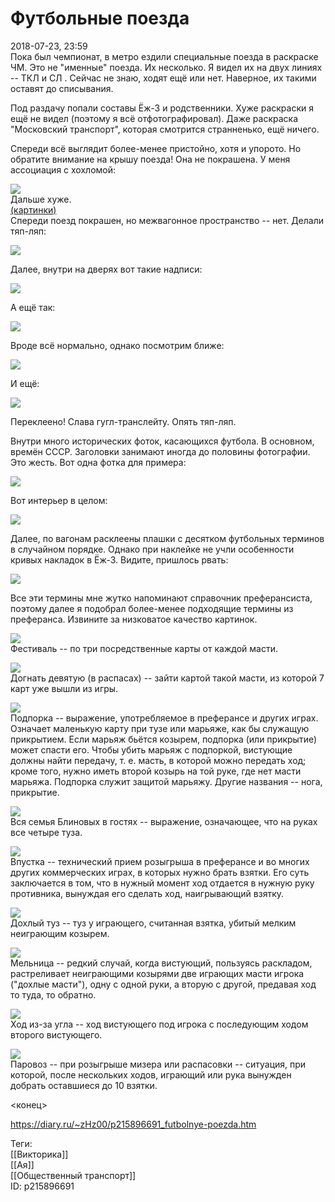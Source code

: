 Футбольные поезда
==================

   
 2018-07-23, 23:59   
  Пока был чемпионат, в метро ездили специальные поезда в раскраске ЧМ. Это не "именные" поезда. Их несколько. Я видел их на двух линиях --  ТКЛ  и  СЛ  . Сейчас не знаю, ходят ещё или нет. Наверное, их такими оставят до списывания.   
   
 Под раздачу попали составы Ёж-3 и родственники. Хуже раскраски я ещё не видел (поэтому я всё отфотографировал). Даже раскраска "Московский транспорт", которая смотрится странненько, ещё ничего.   
   
 Спереди всё выглядит более-менее пристойно, хотя и упорото. Но обратите внимание на крышу поезда! Она не покрашена. У меня ассоциация с хохломой:   
   
   [![](pics/CpQo0xNl.jpg)](https://i.imgur.com/CpQo0xN.jpg)     
 Дальше хуже.   
  [(картинки)](https://zHz00.diary.ru/p215896691.htm?index=1#linkmore215896691m1)      
  Спереди поезд покрашен, но межвагонное пространство -- нет. Делали тяп-ляп:   
   
  [![](pics/PdX9bl8l.jpg)](https://i.imgur.com/PdX9bl8.jpg)    
   
 Далее, внутри на дверях вот такие надписи:   
   
  [![](pics/nY0ROmal.jpg)](https://i.imgur.com/nY0ROma.jpg)    
   
 А ещё так:   
   
  [![](pics/lUPHF9bl.jpg)](https://i.imgur.com/lUPHF9b.jpg)    
   
 Вроде всё нормально, однако посмотрим ближе:   
   
  [![](pics/3C4kT8Bl.jpg)](https://i.imgur.com/3C4kT8B.jpg)    
   
 И ещё:   
   
  [![](pics/3lDYH4Al.jpg)](https://i.imgur.com/3lDYH4A.jpg)    
   
 Переклеено! Слава гугл-транслейту. Опять тяп-ляп.   
   
 Внутри много исторических фоток, касающихся футбола. В основном, времён СССР. Заголовки занимают иногда до половины фотографии. Это жесть. Вот одна фотка для примера:   
   
  [![](pics/5lqQA3Kl.jpg)](https://i.imgur.com/5lqQA3K.jpg)    
   
 Вот интерьер в целом:   
   
  [![](pics/jpXtOlUl.jpg)](https://i.imgur.com/jpXtOlU.jpg)    
   
 Далее, по вагонам расклеены плашки с десятком футбольных терминов в случайном порядке. Однако при наклейке не учли особенности кривых накладок в Ёж-3. Видите, пришлось рвать:   
   
  [![](pics/BlIPb9jl.jpg)](https://i.imgur.com/BlIPb9j.jpg)    
   
 Все эти термины мне жутко напоминают справочник преферансиста, поэтому далее я подобрал более-менее подходящие термины из преферанса. Извините за низковатое качество картинок.   
   
  [![](pics/mDkw3RSl.jpg)](https://i.imgur.com/mDkw3RS.jpg)    
 Фестиваль -- по три посредственные карты от каждой масти.   
   
  [![](pics/hQCbdSwl.jpg)](https://i.imgur.com/hQCbdSw.jpg)    
 Догнать девятую (в распасах) -- зайти картой такой масти, из которой 7 карт уже вышли из игры.   
   
  [![](pics/8rHIQptl.jpg)](https://i.imgur.com/8rHIQpt.jpg)    
 Подпорка -- выражение, употребляемое в преферансе и других играх. Означает маленькую карту при тузе или марьяже, как бы служащую прикрытием. Если марьяж бьётся козырем, подпорка (или прикрытие) может спасти его. Чтобы убить марьяж с подпоркой, вистующие должны найти передачу, т. е. масть, в которой можно передать ход; кроме того, нужно иметь второй козырь на той руке, где нет масти марьяжа. Подпорка служит защитой марьяжу. Другие названия -- нога, прикрытие.   
   
  [![](pics/U07UHhgl.jpg)](https://i.imgur.com/U07UHhg.jpg)    
 Вся семья Блиновых в гостях -- выражение, означающее, что на руках все четыре туза.   
   
  [![](pics/UehHdsRl.jpg)](https://i.imgur.com/UehHdsR.jpg)    
 Впустка -- технический прием розыгрыша в преферансе и во многих других коммерческих играх, в которых нужно брать взятки. Его суть заключается в том, что в нужный момент ход отдается в нужную руку противника, вынуждая его сделать ход, наигрывающий взятку.   
   
  [![](pics/tzcjC1Sl.jpg)](https://i.imgur.com/tzcjC1S.jpg)    
 Дохлый туз -- туз у играющего, считанная взятка, убитый мелким неиграющим козырем.   
   
  [![](pics/sUaRERtl.jpg)](https://i.imgur.com/sUaRERt.jpg)    
 Мельница -- редкий случай, когда вистующий, пользуясь раскладом, растреливает неиграющими козырями две играющих масти игрока ("дохлые масти"), одну с одной руки, а вторую с другой, предавая ход то туда, то обратно.   
   
  [![](pics/4zuNyYLl.jpg)](https://i.imgur.com/4zuNyYL.jpg)    
 Ход из-за угла -- ход вистующего под игрока с последующим ходом второго вистующего.   
   
  [![](pics/fUGusEIl.jpg)](https://i.imgur.com/fUGusEI.jpg)    
 Паровоз -- при розыгрыше мизера или распасовки -- ситуация, при которой, после нескольких ходов, играющий или рука вынужден добрать оставшиеся до 10 взятки.   
    
   
 <конец>   
     
    
 <https://diary.ru/~zHz00/p215896691_futbolnye-poezda.htm>   
   
 Теги:   
 [[Викторика]]   
 [[Ая]]   
 [[Общественный транспорт]]   
 ID: p215896691